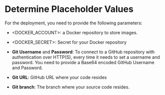 # Determine Placeholder Values

For the deployment, you need to provide the following parameters:

- <DOCKER_ACCOUNT>: a Docker repository to store images.

- <DOCKER_SECRET>: Secret for your Docker repository

- **Git Username** and **Password**: To connect to a GitHub repository with authentication over HTTP(S), every time it needs to set a username and password. You need to provide a Base64 encoded GitHub Username and Password.

- **Git URL**: GitHub URL where your code resides

- **Git branch**: The branch where your source code resides.

